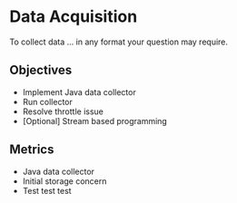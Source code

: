 # Data Acquisition

To collect data ... in any format your question may require.

## Objectives

* Implement Java data collector
* Run collector
* Resolve throttle issue
* [Optional] Stream based programming

## Metrics

* Java data collector
* Initial storage concern
* Test test test